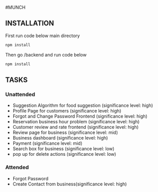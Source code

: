 #MUNCH

## INSTALLATION
First run code below main directory
```bash
npm install
```
Then go /backend and run code below
```bash
npm install
```

## TASKS

### Unattended

- Suggestion Algorithm for food suggestion (significance level: high)
- Profile Page for customers (significance level: high)
- Forgot and Change Password Frontend (significance level: high)
- Reservation business hour problem (significance level: high)
- Customer review and rate frontend (significance level: high)
- Review page for business (significance level: mid)
- Business dashboard (significance level: high)
- Payment (significance level: mid)
- Search box for business (significance level: low)
- pop up for delete actions (significance level: low)

### Attended

+ Forgot Password
+ Create Contact from business(significance level: high)